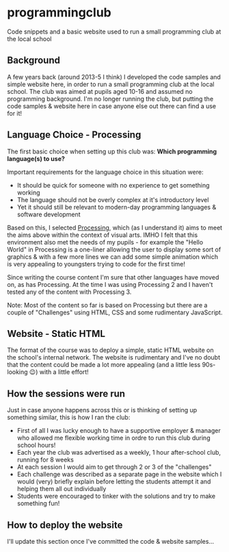 # programmingclub
Code snippets and a basic website used to run a small programming club at the local school

## Background
A few years back (around 2013-5 I think) I developed the code samples and simple website here, in order to run a small programming club at the local school.  The club was aimed at pupils aged 10-16 and assumed no programming background.  I'm no longer running the club, but putting the code samples & website here in case anyone else out there can find a use for it!

## Language Choice - Processing
The first basic choice when setting up this club was: **Which programming language(s) to use?**

Important requirements for the language choice in this situation were:
* It should be quick for someone with no experience to get something working
* The language should not be overly complex at it's introductory level
* Yet it should still be relevant to modern-day programming languages & software development

Based on this, I selected [Processing](https://processing.org/), which (as I understand it) aims to meet the aims above within the context of visual arts.  IMHO I felt that this environment also met the needs of my pupils - for example the "Hello World" in Processing is a one-liner allowing the user to display some sort of graphics & with a few more lines we can add some simple animation which is very appealing to youngsters trying to code for the first time!

Since writing the course content I'm sure that other languages have moved on, as has Processing.  At the time I was using Processing 2 and I haven't tested any of the content with Processing 3.

Note: Most of the content so far is based on Processing but there are a couple of "Challenges" using HTML, CSS and some rudimentary JavaScript.

## Website - Static HTML
The format of the course was to deploy a simple, static HTML website on the school's internal network.  The website is rudimentary and I've no doubt that the content could be made a lot more appealing (and a little less 90s-looking :wink:) with a little effort!

## How the sessions were run
Just in case anyone happens across this or is thinking of setting up something similar, this is how I ran the club:
* First of all I was lucky enough to have a supportive employer & manager who allowed me flexible working time in ordre to run this club during school hours!
* Each year the club was advertised as a weekly, 1 hour after-school club, running for 8 weeks
* At each session I would aim to get through 2 or 3 of the "challenges"
* Each challenge was described as a separate page in the website which I would (very) briefly explain before letting the students attempt it and helping them all out individually
* Students were encouraged to tinker with the solutions and try to make something fun!

## How to deploy the website
I'll update this section once I've committed the code & website samples...
